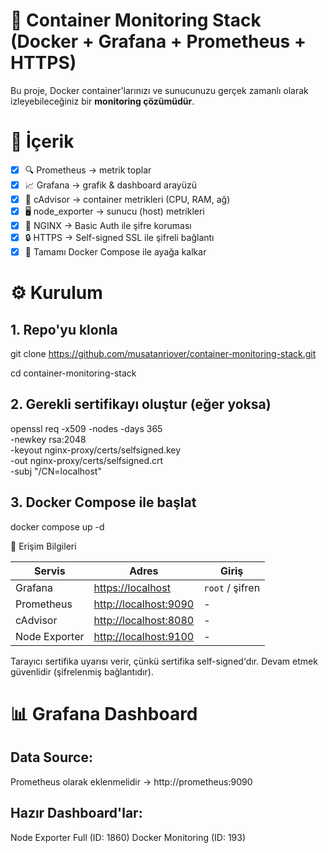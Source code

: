 # 🐳 Container Monitoring Stack (Docker + Grafana + Prometheus + HTTPS)

Bu proje, Docker container'larınızı ve sunucunuzu gerçek zamanlı olarak izleyebileceğiniz bir **monitoring çözümüdür**.

# 🚀 İçerik

- [x] 🔍 Prometheus → metrik toplar
- [x] 📈 Grafana → grafik & dashboard arayüzü
- [x] 🐳 cAdvisor → container metrikleri (CPU, RAM, ağ)
- [x] 🖥️ node_exporter → sunucu (host) metrikleri
- [x] 🔐 NGINX → Basic Auth ile şifre koruması
- [x] 🔒 HTTPS → Self-signed SSL ile şifreli bağlantı
- [x] 🐳 Tamamı Docker Compose ile ayağa kalkar

# ⚙️ Kurulum

## 1. Repo'yu klonla
git clone https://github.com/musatanriover/container-monitoring-stack.git

cd container-monitoring-stack

## 2. Gerekli sertifikayı oluştur (eğer yoksa)
openssl req -x509 -nodes -days 365 \
  -newkey rsa:2048 \
  -keyout nginx-proxy/certs/selfsigned.key \
  -out nginx-proxy/certs/selfsigned.crt \
  -subj "/CN=localhost"

## 3. Docker Compose ile başlat
docker compose up -d

 🔐 Erişim Bilgileri

| Servis        | Adres                                          | Giriş           |
| ------------- | ---------------------------------------------- | --------------- |
| Grafana       | [https://localhost](https://localhost)         | `root` / şifren |
| Prometheus    | [http://localhost:9090](http://localhost:9090) | -               |
| cAdvisor      | [http://localhost:8080](http://localhost:8080) | -               |
| Node Exporter | [http://localhost:9100](http://localhost:9100) | -               |

Tarayıcı sertifika uyarısı verir, çünkü sertifika self-signed'dır. Devam etmek güvenlidir (şifrelenmiş bağlantıdır).

# 📊 Grafana Dashboard

## Data Source:
Prometheus olarak eklenmelidir → http://prometheus:9090

## Hazır Dashboard'lar:
Node Exporter Full (ID: 1860)
Docker Monitoring (ID: 193)

